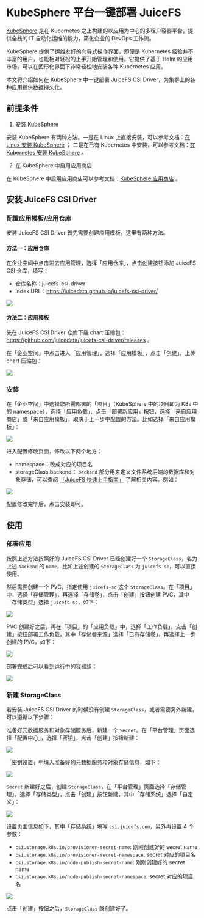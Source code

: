 # KubeSphere 平台一键部署 JuiceFS

[KubeSphere](https://kubesphere.com.cn/) 是在 Kubernetes 之上构建的以应用为中心的多租户容器平台，提供全栈的 IT 自动化运维的能力，简化企业的 DevOps 工作流。

KubeSphere 提供了运维友好的向导式操作界面，即便是 Kubernetes 经验并不丰富的用户，也能相对轻松的上手开始管理和使用。它提供了基于 Helm 的应用市场，可以在图形化界面下非常轻松地安装各种 Kubernetes 应用。

本文将介绍如何在 KubeSphere 中一键部署 JuiceFS CSI Driver，为集群上的各种应用提供数据持久化。

## 前提条件

1. 安装 KubeSphere

安装 KubeSphere 有两种方法。一是在 Linux 上直接安装，可以参考文档：[在 Linux 安装 KubeSphere](https://kubesphere.com.cn/docs/quick-start/all-in-one-on-linux/) ；
二是在已有 Kubernetes 中安装，可以参考文档：[在 Kubernetes 安装 KubeSphere](https://kubesphere.com.cn/docs/quick-start/minimal-kubesphere-on-k8s/) 。

2. 在 KubeSphere 中启用应用商店

在 KubeSphere 中启用应用商店可以参考文档：[KubeSphere 应用商店](https://kubesphere.com.cn/docs/pluggable-components/app-store/) 。

## 安装 JuiceFS CSI Driver

### 配置应用模板/应用仓库

安装 JuiceFS CSI Driver 首先需要创建应用模板，这里有两种方法。

#### 方法一：应用仓库

在企业空间中点击进去应用管理，选择「应用仓库」，点击创建按钮添加 JuiceFS CSI 仓库，填写：

- 仓库名称：juicefs-csi-driver
- Index URL：https://juicedata.github.io/juicefs-csi-driver/

![](../images/kubesphere_app_shop.png)

#### 方法二：应用模板

先在 JuiceFS CSI Driver 仓库下载 chart 压缩包：https://github.com/juicedata/juicefs-csi-driver/releases 。

在「企业空间」中点击进入「应用管理」，选择「应用模板」，点击「创建」，上传 chart 压缩包：

![](../images/kubesphere_app_template.png)

### 安装

在「企业空间」中选择您所需部署的「项目」（KubeSphere 中的项目即为 K8s 中的 namespace），选择「应用负载」，点击「部署新应用」按钮，选择「来自应用商店」或「来自应用模板」，取决于上一步中配置的方法。比如选择「来自应用模板」：

![](../images/kubesphere_install_csi.png)

进入配置修改页面，修改以下两个地方：
- namespace：改成对应的项目名
- storageClass.backend：
  `backend` 部分用来定义文件系统后端的数据库和对象存储，可以查阅 [「JuiceFS 快速上手指南」](https://github.com/juicedata/juicefs/blob/main/docs/zh_cn/quick_start_guide.md) 了解相关内容。例如：

![](../images/kubesphere_update_csi.png)

配置修改完毕后，点击安装即可。

## 使用

### 部署应用

按照上述方法按照好的 JuiceFS CSI Driver 已经创建好一个 `StorageClass`，名为上述 `backend` 的 `name`，比如上述创建的 `StorageClass` 为 `juicefs-sc`，可以直接使用。

然后需要创建一个 PVC，指定使用 `juicefs-sc` 这个 `StorageClass`。在「项目」中，选择「存储管理」，再选择「存储卷」，点击「创建」按钮创建 PVC，其中「存储类型」选择 `juicefs-sc`，如下：

![](../images/kubesphere_pvc.png)

PVC 创建好之后，再在「项目」的「应用负载」中，选择「工作负载」，点击「创建」按钮部署工作负载，其中「存储卷来源」选择「已有存储卷」，再选择上一步创建的 PVC，如下：

![](../images/kubesphere_workload.png)

部署完成后可以看到运行中的容器组：

![](../images/kubesphere_pod.png)

### 新建 StorageClass

若安装 JuiceFS CSI Driver 的时候没有创建 `StorageClass`，或者需要另外新建，可以遵循以下步骤：

准备好元数据服务和对象存储服务后，新建一个 `Secret`。在「平台管理」页面选择「配置中心」，选择「密钥」，点击「创建」按钮新建：

![](../images/kubesphere_create_secret.png)

「密钥设置」中填入准备好的元数据服务和对象存储信息，如下：

![](../images/kubesphere_update_secret.png)

`Secret` 新建好之后，创建 `StorageClass`，在「平台管理」页面选择「存储管理」，选择「存储类型」，点击「创建」按钮新建，其中「存储系统」选择「自定义」：

![](../images/kubesphere_sc_create.png)

设置页面信息如下，其中「存储系统」填写 `csi.juicefs.com`，另外再设置 4 个参数：

- `csi.storage.k8s.io/provisioner-secret-name`: 刚刚创建好的 secret name
- `csi.storage.k8s.io/provisioner-secret-namespace`: secret 对应的项目名
- `csi.storage.k8s.io/node-publish-secret-name`: 刚刚创建好的 secret name
- `csi.storage.k8s.io/node-publish-secret-namespace`: secret 对应的项目名

![](../images/kubesphere_sc_update.png)

点击「创建」按钮之后，`StorageClass` 就创建好了。
